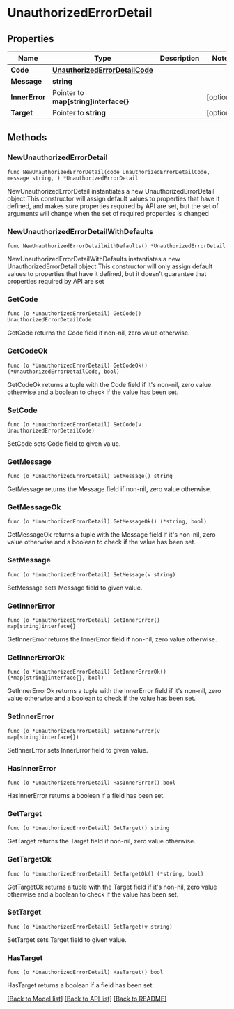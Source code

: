# UnauthorizedErrorDetail

## Properties

Name | Type | Description | Notes
------------ | ------------- | ------------- | -------------
**Code** | [**UnauthorizedErrorDetailCode**](UnauthorizedErrorDetailCode.md) |  | 
**Message** | **string** |  | 
**InnerError** | Pointer to **map[string]interface{}** |  | [optional] 
**Target** | Pointer to **string** |  | [optional] 

## Methods

### NewUnauthorizedErrorDetail

`func NewUnauthorizedErrorDetail(code UnauthorizedErrorDetailCode, message string, ) *UnauthorizedErrorDetail`

NewUnauthorizedErrorDetail instantiates a new UnauthorizedErrorDetail object
This constructor will assign default values to properties that have it defined,
and makes sure properties required by API are set, but the set of arguments
will change when the set of required properties is changed

### NewUnauthorizedErrorDetailWithDefaults

`func NewUnauthorizedErrorDetailWithDefaults() *UnauthorizedErrorDetail`

NewUnauthorizedErrorDetailWithDefaults instantiates a new UnauthorizedErrorDetail object
This constructor will only assign default values to properties that have it defined,
but it doesn't guarantee that properties required by API are set

### GetCode

`func (o *UnauthorizedErrorDetail) GetCode() UnauthorizedErrorDetailCode`

GetCode returns the Code field if non-nil, zero value otherwise.

### GetCodeOk

`func (o *UnauthorizedErrorDetail) GetCodeOk() (*UnauthorizedErrorDetailCode, bool)`

GetCodeOk returns a tuple with the Code field if it's non-nil, zero value otherwise
and a boolean to check if the value has been set.

### SetCode

`func (o *UnauthorizedErrorDetail) SetCode(v UnauthorizedErrorDetailCode)`

SetCode sets Code field to given value.


### GetMessage

`func (o *UnauthorizedErrorDetail) GetMessage() string`

GetMessage returns the Message field if non-nil, zero value otherwise.

### GetMessageOk

`func (o *UnauthorizedErrorDetail) GetMessageOk() (*string, bool)`

GetMessageOk returns a tuple with the Message field if it's non-nil, zero value otherwise
and a boolean to check if the value has been set.

### SetMessage

`func (o *UnauthorizedErrorDetail) SetMessage(v string)`

SetMessage sets Message field to given value.


### GetInnerError

`func (o *UnauthorizedErrorDetail) GetInnerError() map[string]interface{}`

GetInnerError returns the InnerError field if non-nil, zero value otherwise.

### GetInnerErrorOk

`func (o *UnauthorizedErrorDetail) GetInnerErrorOk() (*map[string]interface{}, bool)`

GetInnerErrorOk returns a tuple with the InnerError field if it's non-nil, zero value otherwise
and a boolean to check if the value has been set.

### SetInnerError

`func (o *UnauthorizedErrorDetail) SetInnerError(v map[string]interface{})`

SetInnerError sets InnerError field to given value.

### HasInnerError

`func (o *UnauthorizedErrorDetail) HasInnerError() bool`

HasInnerError returns a boolean if a field has been set.

### GetTarget

`func (o *UnauthorizedErrorDetail) GetTarget() string`

GetTarget returns the Target field if non-nil, zero value otherwise.

### GetTargetOk

`func (o *UnauthorizedErrorDetail) GetTargetOk() (*string, bool)`

GetTargetOk returns a tuple with the Target field if it's non-nil, zero value otherwise
and a boolean to check if the value has been set.

### SetTarget

`func (o *UnauthorizedErrorDetail) SetTarget(v string)`

SetTarget sets Target field to given value.

### HasTarget

`func (o *UnauthorizedErrorDetail) HasTarget() bool`

HasTarget returns a boolean if a field has been set.


[[Back to Model list]](../README.md#documentation-for-models) [[Back to API list]](../README.md#documentation-for-api-endpoints) [[Back to README]](../README.md)


